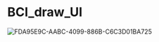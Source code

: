 # BCI_draw_UI  
![FDA95E9C-AABC-4099-886B-C6C3D01BA725](https://github.com/4Meter/BCI_draw_UI/assets/97428939/9a33efaf-2a5c-4eda-a9b7-fc49108daa11)
